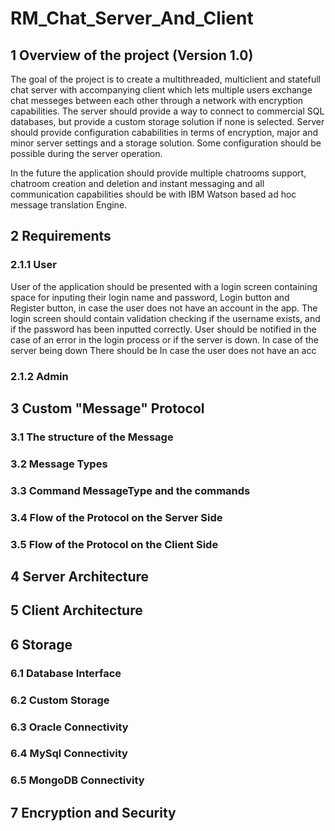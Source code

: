 # RM_Chat_Server_And_Client
## 1 Overview of the project (Version 1.0)
The goal of the project is to create a multithreaded, multiclient and statefull chat server with accompanying client which lets multiple users exchange chat messeges between each other through a network with encryption capabilities. The server should provide a way to connect to commercial SQL databases, but provide a custom storage solution if none is selected.  Server should provide configuration cababilities in terms of encryption, major and minor server settings and a storage solution. Some configuration should be possible during the server operation.

In the future the application should provide multiple chatrooms support, chatroom creation and deletion and instant messaging and all communication capabilities should be with IBM Watson based ad hoc message translation Engine.
## 2 Requirements
### 2.1.1 User
User of the application should be presented with a login screen containing space for inputing their login name and password, Login button and Register button, in case the user does not have an account in the app. The login screen should contain validation checking if the username exists, and if the password has been inputted correctly. User should be notified in the case of an error in the login process or if the server is down. In case of the server being down  There should be 
In case the user does not have an acc
### 2.1.2 Admin
## 3 Custom "Message" Protocol
### 3.1 The structure of the Message
### 3.2 Message Types
### 3.3 Command MessageType and the commands
### 3.4 Flow of the Protocol on the Server Side
### 3.5 Flow of the Protocol on the Client Side
## 4 Server Architecture
## 5 Client Architecture
## 6 Storage
### 6.1 Database Interface
### 6.2 Custom Storage
### 6.3 Oracle Connectivity
### 6.4 MySql Connectivity
### 6.5 MongoDB Connectivity
## 7 Encryption and Security
